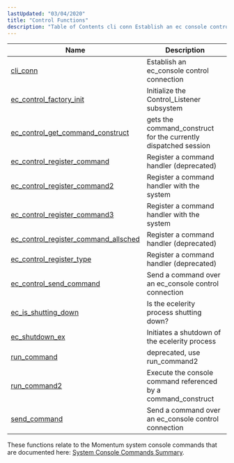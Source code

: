 ```yaml
---
lastUpdated: "03/04/2020"
title: "Control Functions"
description: "Table of Contents cli conn Establish an ec console control connection ec control factory init Initialize the Control Listener subsystem ec control get command construct gets the command construct for the currently dispatched session ec control register command Register a command handler deprecated ec control register command 2 Register a..."
---
```



| Name                                                                                                                                    | Description                                                     |
|-----------------------------------------------------------------------------------------------------------------------------------------|-----------------------------------------------------------------|
| [cli_conn](/momentum/3/3-api/apis-cli-conn)                                                         | Establish an ec_console control connection                      |
| [ec_control_factory_init](/momentum/3/3-api/apis-ec-control-factory-init)                           | Initialize the Control_Listener subsystem                       |
| [ec_control_get_command_construct](/momentum/3/3-api/apis-ec-control-get-command-construct)         | gets the command_construct for the currently dispatched session |
| [ec_control_register_command](/momentum/3/3-api/apis-ec-control-register-command)                   | Register a command handler (deprecated)                         |
| [ec_control_register_command2](/momentum/3/3-api/apis-ec-control-register-command-2)                 | Register a command handler with the system                      |
| [ec_control_register_command3](/momentum/3/3-api/apis-ec-control-register-command-3)                 | Register a command handler with the system                      |
| [ec_control_register_command_allsched](/momentum/3/3-api/apis-ec-control-register-command-allsched) | Register a command handler (deprecated)                         |
| [ec_control_register_type](/momentum/3/3-api/apis-ec-control-register-type)                         | Register a command handler (deprecated)                         |
| [ec_control_send_command](/momentum/3/3-api/apis-ec-control-send-command)                           | Send a command over an ec_console control connection            |
| [ec_is_shutting_down](/momentum/3/3-api/apis-ec-is-shutting-down)                                   | Is the ecelerity process shutting down?                         |
| [ec_shutdown_ex](/momentum/3/3-api/apis-ec-shutdown-ex)                                             | Initiates a shutdown of the ecelerity process                   |
| [run_command](/momentum/3/3-api/apis-run-command)                                                   | deprecated, use run_command2                                    |
| [run_command2](/momentum/3/3-api/apis-run-command-2)                                                 | Execute the console command referenced by a command_construct   |
| [send_command](/momentum/3/3-api/apis-send-command)                                                 | Send a command over an ec_console control connection            |

These functions relate to the Momentum system console commands that are documented here: [System Console Commands Summary](/momentum/3/3-reference/console-commands-summary-table).